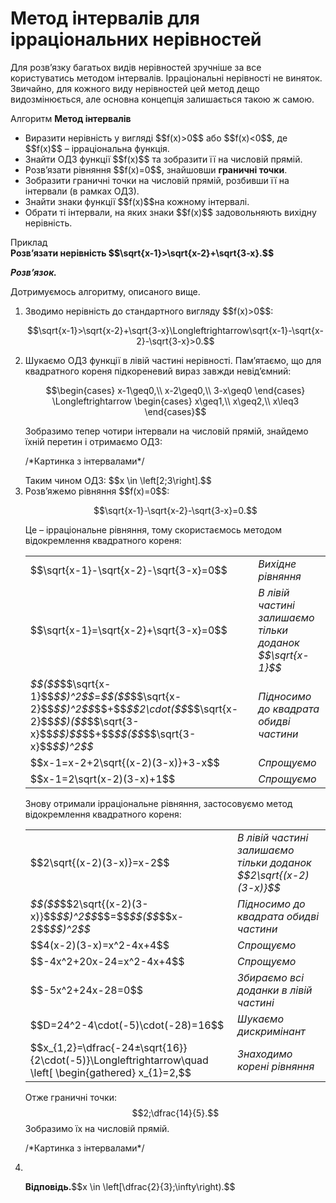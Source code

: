 # Метод iнтервалiв для iррацiональних нерiвностей

Для розв’язку багатьох видів нерівностей зручніше за все користуватись методом інтервалів. Ірраціональні нерівності не виняток. Звичайно, для кожного виду нерівностей цей метод дещо видозмінюється, але основна концепція залишається такою ж самою.

<div class="space">
<div class="alg-wrap">
<span class="alg">Алгоритм</span> <b>Метод інтервалів</b>
<div class="alg-text">
<ul>
<li>Виразити нерівність у вигляді $$f(x)>0$$ або $$f(x)<0$$, де $$f(x)$$ – ірраціональна функція.</li>
<li>Знайти ОДЗ функції $$f(x)$$ та зобразити її на числовій прямій. </li>
<li>Розв’язати рівняння $$f(x)=0$$, знайшовши <b>граничні точки</b>.</li>
<li>Зобразити граничні точки на числовій прямій, розбивши її на інтервали (в рамках ОДЗ).</li>
<li>Знайти знаки функції $$f(x)$$на кожному інтервалі.</li>
<li>Обрати ті інтервали, на яких знаки $$f(x)$$ задовольняють вихідну нерівність.</li> 
</ul>
</div>
</div>
</div>

<div class="space">
<div class="task-wrap">
<span class="task">Приклад</span>
<div class="task-text">
<b>Розв’язати нерівність $$\sqrt{x-1}>\sqrt{x-2}+\sqrt{3-x}.$$</b>
<p><b><i>Розв’язок.</i></b></p>
Дотримуємось алгоритму, описаного вище.
<ol>
<li>Зводимо нерівність до стандартного вигляду $$f(x)>0$$:
<p align="center">$$\sqrt{x-1}>\sqrt{x-2}+\sqrt{3-x}\Longleftrightarrow\sqrt{x-1}-\sqrt{x-2}-\sqrt{3-x}>0.$$</p></li>
<li>Шукаємо ОДЗ функції в лівій частині нерівності. Пам’ятаємо, що для квадратного кореня підкореневий вираз завжди невід’ємний:
<p align="center">$$\begin{cases}
			x-1\geq0,\\
			x-2\geq0,\\
			3-x\geq0
			\end{cases} \Longleftrightarrow
			\begin{cases}
			x\geq1,\\
			x\geq2,\\
			x\leq3
			\end{cases}$$</p>
Зобразимо тепер чотири інтервали на числовій прямій, знайдемо їхній перетин і отримаємо ОДЗ:
<p>/*Картинка з інтервалами*/</p>
Таким чином ОДЗ: $$x \in \left[2;3\right].$$</li>
<li>Розв’яжемо рівняння $$f(x)=0$$:
<p align="center">$$\sqrt{x-1}-\sqrt{x-2}-\sqrt{3-x}=0.$$</p>
Це – ірраціональне рівняння, тому скористаємось методом відокремлення квадратного кореня:

<table style="border: none;" class="none">
<tr>
<td>$$\sqrt{x-1}-\sqrt{x-2}-\sqrt{3-x}=0$$</td>
<td><i class="expl">Вихідне рівняння</font></i></td>
</tr>
<tr>
<td>$$\sqrt{x-1}=\sqrt{x-2}+\sqrt{3-x}=0$$</td>
<td><i class="expl">В лівій частині залишаємо тільки доданок $$\sqrt{x-1}$$</i></td>
</tr>
<tr>
<td><i class="expl">$$($$</i>$$\sqrt{x-1}$$<i class="expl">$$)^2$$</i>=<i class="expl">$$($$</i>$$\sqrt{x-2}$$<i class="expl">$$)^2$$</i>$$+$$<i class="expl">$$2\cdot($$</i>$$\sqrt{x-2}$$<i class="expl">$$)($$</i>$$\sqrt{3-x}$$<i class="expl">$$)$$</i>$$+$$<i class="expl">$$($$</i>$$\sqrt{3-x}$$<i class="expl">$$)^2$$</i></td>
<td><i class="expl">Підносимо до квадрата обидві частини</i></td>
</tr>
<tr>
<td>$$x-1=x-2+2\sqrt{(x-2)(3-x)}+3-x$$</td>
<td><i class="expl">Спрощуємо</i></td>
</tr>
<tr>
<td>$$x-1=2\sqrt(x-2)(3-x)+1$$</td>
<td><i class="expl">Спрощуємо</i></td>
</tr>
</table>
Знову отримали ірраціональне рівняння, застосовуємо метод відокремлення квадратного кореня:

<table style="border: none;" class="none">
<tr>
<td>$$2\sqrt{(x-2)(3-x)}=x-2$$</td>
<td><i class="expl">В лівій частині залишаємо тільки доданок $$2\sqrt{(x-2)(3-x)}$$</font></i></td>
</tr>
<tr>
<td><i class="expl">$$($$</i>$$2\sqrt{(x-2)(3-x)}$$<i class="expl">$$)^2$$</i>$$=$$<i class="expl">$$($$</i>$$x-2$$<i class="expl">$$)^2$$</i></td>
<td><i class="expl">Підносимо до квадрата обидві частини</i></td>
</tr>
<tr>
<td>$$4(x-2)(3-x)=x^2-4x+4$$</td>
<td><i class="expl">Спрощуємо</i></td>
</tr>
<tr>
<td>$$-4x^2+20x-24=x^2-4x+4$$</td>
<td><i class="expl">Спрощуємо</i></td>
</tr>
<tr>
<td>$$-5x^2+24x-28=0$$</td>
<td><i class="expl">Збираємо всі доданки в лівій частині</i></td>
</tr>
<tr>
<td>$$D=24^2-4\cdot(-5)\cdot(-28)=16$$</td>
<td><i class="expl">Шукаємо дискримінант</i></td>
</tr>
<tr>
<td>$$x_{1,2}=\dfrac{-24±\sqrt{16}}{2\cdot(-5)}\Longleftrightarrow\quad \left[
\begin{gathered}
x_{1}=2,$$</td>
<td><i class="expl">Знаходимо корені рівняння</i></td>
</tr>
</table>

Отже граничні точки: $$2;\dfrac{14}{5}.$$ Зобразимо їх на числовій прямій.
<p>/*Картинка з інтервалами*/</p>
</li>
<li>

</li>
<p><b>Вiдповiдь.</b>$$x \in \left[\dfrac{2}{3};\infty\right).$$</p>
</div>
</div>
</div>